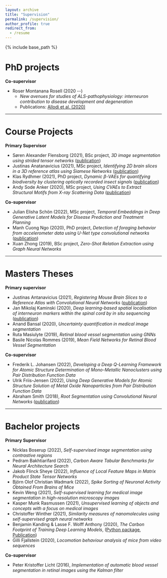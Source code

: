 ```yaml
---
layout: archive
title: "Supervision"
permalink: /supervision/
author_profile: true
redirect_from:
  - /resume
---
```


{% include base_path %}

PhD projects
======
**Co-supervisor**
* Roser Montanana Rosell (2020 --)
	* *New avenues for studies of ALS-pathophysiology: interneuron contribution to disease development and degeneration*
	* Publications: [Allodi et al. (2020)](https://www.nature.com/articles/s41467-021-23224-7)

---

Course Projects
======
**Primary Supervisor**
* Søren Alexander Flensborg (2021), BSc project, *3D image segmentation using strided tensor networks* ([publication](https://www.melba-journal.org/papers/2022:005.html))
* Justinas Anatanavicius (2021), MSc project, *Identifying 2D brain slices in a 3D reference atlas using Siamese Networks* ([publication](https://openreview.net/forum?id=rRGzrXChq0F))
* Klas Rydhmer (2021), PhD project, *Dynamic β-VAEs for quantifying biodiversity by clustering optically recorded insect signals* ([publication](https://arxiv.org/abs/2102.05526))
* Andy Sode Anker (2020), MSc project, *Using CVAEs to Extract Structural Motifs from X-ray Scattering Data* ([publication](https://raghavian.github.io/publication/2020-07-characterisingAtomicStrucs))

**Co-supervisor**
* Julian Elisha Schön (2022), MSc project, *Temporal Embeddings in Deep Generative Latent Models for Disease Prediction and Treatment Planning*
* Manh Cuong Ngo (2020), PhD project, *Detection of foraging behavior from accelerometer data using U-Net type convolutional networks* ([publication](https://www.sciencedirect.com/science/article/pii/S1574954121000662))
* Xuan Zhong (2019), BSc project, *Zero-Shot Relation Extraction using Graph Neural Networks*

---

Masters Theses
======
**Primary supervisor**
* Justinas Antanavicius (2021), *Registering Mouse Brain Slices to a Reference Atlas with Convolutional Neural Networks* ([publication](https://openreview.net/forum?id=rRGzrXChq0F))
* Jan Mikolaj Kaminski (2020), *Deep learning-based spatial localisation of interneuron markers within the spinal cord by in situ sequencing* ([publication](https://openreview.net/forum?id=PLSdnHPx-W6))
* Anand Bansal (2020), *Uncertainty quantification in medical image segmentation*
* Ruta Masiulyte (2019), *Retinal blood vessel segmentation using GNNs*
* Basile Nicolas Rommes (2019), *Mean Field Networks for Retinal Blood Vessel Segmentation* 

**Co-supervisor**
* Frederik L. Johansen (2022), *Developing a Deep Q-Learning Framework for Atomic Structure Determination of Mono-Metallic Nanoclusters using Pair Distribution Function Data*
* Ulrik Friis-Jensen (2022), *Using Deep Generative Models for Atomic Structure Solution of Metal Oxide Nanoparticles from Pair Distribution Function Data*
* Abraham Smith (2018), *Root Segmentation using Convolutional Neural Networks* ([publication](https://raghavian.github.io/publication/2019-01-01-Segmentation-of-roots-in-soil-with-U-Net))

---

Bachelor projects
======
**Primary Supervisor**
* Nicklas Boserup (2022), *Self-supervised image segmentation using contrastive regions*
* Pedram Bakhtiarifard (2022), *Carbon Aware Tabular Benchmarks for Neural Architecture Search*
* Jakob Flinck Sheye (2022), *Influence of Local Feature Maps in Matrix Product State Tensor Networks*
* Björn Olof Christian Wadmark (2022), *Spike Sorting of Neuronal Activity Obtained From Brains of Mice*
* Kevin Weng (2021), *Self-supervised learning for medical image segmentation in high-resolution microscopy images*
* Kasper Munk Rasmussen (2021), *Unsupervised learning of objects and concepts with a focus on medical images*
* Christoffer Winther (2021), *Similarity measures of nanomolecules using self-supervised graph neural networks*
* Benjamin Kanding & Lasse F. Wolff Anthony (2020), *The Carbon Footprint of Training Deep Learning Models*, ([Python package](https://pypi.org/project/carbontracker/), [Publication](https://raghavian.github.io/publication/2020-07-carbontracker))
* Gilli Fjallstein (2020), *Locomotion behaviour analysis of mice from video sequences*

**Co-supervisor**
* Peter Kristoffer Licht (2016), *Implementation of automatic blood vessel segmentation in retinal images using the Kalman filter*

